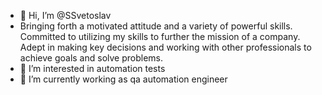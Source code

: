 - 👋 Hi, I’m @SSvetoslav
- Bringing forth a motivated attitude and a variety of powerful skills. Committed to utilizing my skills to further the mission of a company. Adept in making key decisions and working with other professionals to achieve goals and solve problems.
- 👀 I’m interested in automation tests
- 🌱 I’m currently working as qa automation engineer

<!---
SSvetoslav/SSvetoslav is a ✨ special ✨ repository because its `README.md` (this file) appears on your GitHub profile.
You can click the Preview link to take a look at your changes.
--->
